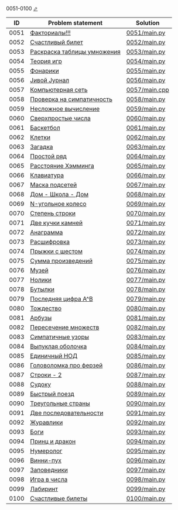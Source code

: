 0051-0100 [⬀](http://acmp.ru/index.asp?main=tasks&str=%20&page=1&id_type=0)

| ID   | Problem statement                                                            | Solution                       |
|------|------------------------------------------------------------------------------|--------------------------------|
| 0051 | [Факториалы!!!](http://acmp.ru/index.asp?main=task&id_task=51)               | [0051/main.py](0051/main.py)   |
| 0052 | [Счастливый билет](http://acmp.ru/index.asp?main=task&id_task=52)            | [0052/main.py](0052/main.py)   |
| 0053 | [Раскраска таблицы умножения](http://acmp.ru/index.asp?main=task&id_task=53) | [0053/main.py](0053/main.py)   |
| 0054 | [Теория игр](http://acmp.ru/index.asp?main=task&id_task=54)                  | [0054/main.py](0054/main.py)   |
| 0055 | [Фонарики](http://acmp.ru/index.asp?main=task&id_task=55)                    | [0055/main.py](0055/main.py)   |
| 0056 | [Jивой Jурнал](http://acmp.ru/index.asp?main=task&id_task=56)                | [0056/main.py](0056/main.py)   |
| 0057 | [Компьютерная сеть](http://acmp.ru/index.asp?main=task&id_task=57)           | [0057/main.cpp](0057/main.cpp) |
| 0058 | [Проверка на симпатичность](http://acmp.ru/index.asp?main=task&id_task=58)   | [0058/main.py](0058/main.py)   |
| 0059 | [Несложное вычисление](http://acmp.ru/index.asp?main=task&id_task=59)        | [0059/main.py](0059/main.py)   |
| 0060 | [Сверхпростые числа](http://acmp.ru/index.asp?main=task&id_task=60)          | [0060/main.py](0060/main.py)   |
| 0061 | [Баскетбол](http://acmp.ru/index.asp?main=task&id_task=61)                   | [0061/main.py](0061/main.py)   |
| 0062 | [Клетки](http://acmp.ru/index.asp?main=task&id_task=62)                      | [0062/main.py](0062/main.py)   |
| 0063 | [Загадка](http://acmp.ru/index.asp?main=task&id_task=63)                     | [0063/main.py](0063/main.py)   |
| 0064 | [Простой ряд](http://acmp.ru/index.asp?main=task&id_task=64)                 | [0064/main.py](0064/main.py)   |
| 0065 | [Расстояние Хэмминга](http://acmp.ru/index.asp?main=task&id_task=65)         | [0065/main.py](0065/main.py)   |
| 0066 | [Клавиатура](http://acmp.ru/index.asp?main=task&id_task=66)                  | [0066/main.py](0066/main.py)   |
| 0067 | [Маска подсетей](http://acmp.ru/index.asp?main=task&id_task=67)              | [0067/main.py](0067/main.py)   |
| 0068 | [Дом - Школа - Дом](http://acmp.ru/index.asp?main=task&id_task=68)           | [0068/main.py](0068/main.py)   |
| 0069 | [N-угольное колесо](http://acmp.ru/index.asp?main=task&id_task=69)           | [0069/main.py](0069/main.py)   |
| 0070 | [Степень строки](http://acmp.ru/index.asp?main=task&id_task=70)              | [0070/main.py](0070/main.py)   |
| 0071 | [Две кучки камней](http://acmp.ru/index.asp?main=task&id_task=71)            | [0071/main.py](0071/main.py)   |
| 0072 | [Анаграмма](http://acmp.ru/index.asp?main=task&id_task=72)                   | [0072/main.py](0072/main.py)   |
| 0073 | [Расшифровка](http://acmp.ru/index.asp?main=task&id_task=73)                 | [0073/main.py](0073/main.py)   |
| 0074 | [Прыжки с шестом](http://acmp.ru/index.asp?main=task&id_task=74)             | [0074/main.py](0074/main.py)   |
| 0075 | [Сумма произведений](http://acmp.ru/index.asp?main=task&id_task=75)          | [0075/main.py](0075/main.py)   |
| 0076 | [Музей](http://acmp.ru/index.asp?main=task&id_task=76)                       | [0076/main.py](0076/main.py)   |
| 0077 | [Нолики](http://acmp.ru/index.asp?main=task&id_task=77)                      | [0077/main.py](0077/main.py)   |
| 0078 | [Бутылки](http://acmp.ru/index.asp?main=task&id_task=78)                     | [0078/main.py](0078/main.py)   |
| 0079 | [Последняя цифра A^B](http://acmp.ru/index.asp?main=task&id_task=79)         | [0079/main.py](0079/main.py)   |
| 0080 | [Тождество](http://acmp.ru/index.asp?main=task&id_task=80)                   | [0080/main.py](0080/main.py)   |
| 0081 | [Арбузы](http://acmp.ru/index.asp?main=task&id_task=81)                      | [0081/main.py](0081/main.py)   |
| 0082 | [Пересечение множеств](http://acmp.ru/index.asp?main=task&id_task=82)        | [0082/main.py](0082/main.py)   |
| 0083 | [Симпатичные узоры](http://acmp.ru/index.asp?main=task&id_task=83)           | [0083/main.py](0083/main.py)   |
| 0084 | [Выпуклая оболочка](http://acmp.ru/index.asp?main=task&id_task=84)           | [0084/main.py](0084/main.py)   |
| 0085 | [Единичный НОД](http://acmp.ru/index.asp?main=task&id_task=85)               | [0085/main.py](0085/main.py)   |
| 0086 | [Головоломка про ферзей](http://acmp.ru/index.asp?main=task&id_task=86)      | [0086/main.py](0086/main.py)   |
| 0087 | [Строки - 2](http://acmp.ru/index.asp?main=task&id_task=87)                  | [0087/main.py](0087/main.py)   |
| 0088 | [Судоку](http://acmp.ru/index.asp?main=task&id_task=88)                      | [0088/main.py](0088/main.py)   |
| 0089 | [Быстрый поезд](http://acmp.ru/index.asp?main=task&id_task=89)               | [0089/main.py](0089/main.py)   |
| 0090 | [Треугольные страны](http://acmp.ru/index.asp?main=task&id_task=90)          | [0090/main.py](0090/main.py)   |
| 0091 | [Две последовательности](http://acmp.ru/index.asp?main=task&id_task=91)      | [0091/main.py](0091/main.py)   |
| 0092 | [Журавлики](http://acmp.ru/index.asp?main=task&id_task=92)                   | [0092/main.py](0092/main.py)   |
| 0093 | [Боги](http://acmp.ru/index.asp?main=task&id_task=93)                        | [0093/main.py](0093/main.py)   |
| 0094 | [Принц и дракон](http://acmp.ru/index.asp?main=task&id_task=94)              | [0094/main.py](0094/main.py)   |
| 0095 | [Нумеролог](http://acmp.ru/index.asp?main=task&id_task=95)                   | [0095/main.py](0095/main.py)   |
| 0096 | [Винни-пух](http://acmp.ru/index.asp?main=task&id_task=96)                   | [0096/main.py](0096/main.py)   |
| 0097 | [Заповедники](http://acmp.ru/index.asp?main=task&id_task=97)                 | [0097/main.py](0097/main.py)   |
| 0098 | [Игра в числа](http://acmp.ru/index.asp?main=task&id_task=98)                | [0098/main.py](0098/main.py)   |
| 0099 | [Лабиринт](http://acmp.ru/index.asp?main=task&id_task=99)                    | [0099/main.py](0099/main.py)   |
| 0100 | [Счастливые билеты](http://acmp.ru/index.asp?main=task&id_task=100)          | [0100/main.py](0100/main.py)   |

